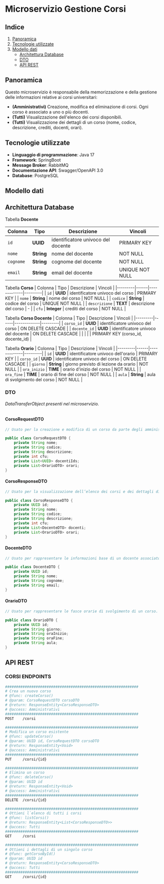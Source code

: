 # **Microservizio Gestione Corsi**

## Indice
1. [Panoramica](#panoramica)
2. [Tecnologie utilizzate](#tecnologie-utilizzate)
3. [Modello dati](#modello-dati)  
    - [Architettura Database](#architettura-database)
    - [DTO](#dto)
    - [API REST](#api-rest)

## Panoramica
Questo microservizio è responsabile della memorizzazione e della gestione delle informazioni relative ai corsi universitari:
- **(Amministrativi)** Creazione, modifica ed eliminazione di corsi. Ogni corso è associato a uno o più docenti.
- **(Tutti)** Visualizzazione dell'elenco dei corsi disponibili.
- **(Tutti)** Visualizzazione dei dettagli di un corso (nome, codice, descrizione, crediti, docenti, orari).

## Tecnologie utilizzate
- **Linguaggio di programmazione**: Java 17
- **Framework**: SpringBoot
- **Message Broker**: RabbitMQ
- **Documentazione API**: Swagger/OpenAPI 3.0
- **Database**: PostgreSQL

## Modello dati

## Architettura Database

Tabella **Docente**

| Colonna | Tipo | Descrizione | Vincoli |
|---------|------|-------------|---------|
| `id` | **UUID** | identificatore univoco del docente | PRIMARY KEY |
| `nome` | **String** | nome del docente | NOT NULL |
| `cognome` | **String** | cognome del docente | NOT NULL |
| `email` | **String** | email del docente |  UNIQUE NOT NULL |

Tabella **Corso**
| Colonna | Tipo | Descrizione | Vincoli |
|---------|------|-------------|---------|
| `id` | **UUID** | identificatore univoco del corso | PRIMARY KEY |
| `nome` | **String** | nome del corso | NOT NULL |
| `codice` | **String** | codice del corso | UNIQUE NOT NULL |
| `descrizione` | **TEXT** | descrizione del corso | - |
| `cfu` | **Integer** | crediti del corso | NOT NULL |

Tabella **Corso Docente**
| Colonna | Tipo | Descrizione | Vincoli |
|---------|------|-------------|---------|
| `corso_id` | **UUID** | identificatore univoco del corso | ON DELETE CASCADE |
| `docente_id` | **UUID** | identificatore univoco del docente | ON DELETE CASCADE |
| | | | PRIMARY KEY (corso_id, docente_id) |

Tabella **Orario**
| Colonna | Tipo | Descrizione | Vincoli |
|---------|------|-------------|---------|
| `id` | **UUID** | identificatore univoco dell'orario | PRIMARY KEY |
| `corso_id` | **UUID** | identificatore univoco del corso | ON DELETE CASCADE |
| `giorno` | **String** | giorno previsto di lezione da orario  | NOT NULL |
| `ora_inizio` | **TIME** | orario d'inizio del corso | NOT NULL |
| `ora_fine` | **TIME** | orario di fine del corso | NOT NULL |
| `aula` | **String** | aula di svolgimento del corso | NOT NULL |

### DTO

###### *DataTransferObject presenti nel microservizio.*

#### CorsoRequestDTO

```java
// Usato per la creazione e modifica di un corso da parte degli amministratori.

public class CorsoRequestDTO {
    private String nome;
    private String codice;
    private String descrizione;
    private int cfu;
    private List<UUID> docentiIds;
    private List<OrarioDTO> orari;
}
```

#### CorsoResponseDTO

```java
// Usato per la visualizzazione dell’elenco dei corsi e dei dettagli di un singolo corso.

public class CorsoResponseDTO {
    private UUID id;
    private String nome;
    private String codice;
    private String descrizione;
    private int cfu;
    private List<DocenteDTO> docenti;
    private List<OrarioDTO> orari;
}
```

#### DocenteDTO

```java
// Usato per rappresentare le informazioni base di un docente associato a un corso.

public class DocenteDTO {
    private UUID id;
    private String nome;
    private String cognome;
    private String email;
}
```

#### OrarioDTO

```java
// Usato per rappresentare le fasce orarie di svolgimento di un corso.

public class OrarioDTO {
    private UUID id;
    private String giorno;
    private String oraInizio;
    private String oraFine;
    private String aula;
}
```

## API REST

### CORSI ENDPOINTS

```bash
#############################################################
# Crea un nuovo corso
# @func: createCorso()
# @param: CorsoRequestDTO corsoDTO
# @return: ResponseEntity<CorsoResponseDTO>
# @access: Amministrativi
#############################################################
POST    /corsi
```

```bash
#############################################################
# Modifica un corso esistente
# @func: updateCorso()
# @param: UUID id, CorsoRequestDTO corsoDTO
# @return: ResponseEntity<Void>
# @access: Amministrativi
#############################################################
PUT     /corsi/{id}
```

```bash
#############################################################
# Elimina un corso
# @func: deleteCorso()
# @param: UUID id
# @return: ResponseEntity<Void>
# @access: Amministrativi
#############################################################
DELETE  /corsi/{id}
```

```bash
#############################################################
# Ottieni l`elenco di tutti i corsi
# @func: listCorsi()
# @return: ResponseEntity<List<CorsoResponseDTO>>
# @access: Tutti
#############################################################
GET     /corsi
```

```bash
#############################################################
# Ottieni i dettagli di un singolo corso
# @func: getCorsoById()
# @param: UUID id
# @return: ResponseEntity<CorsoResponseDTO>
# @access: Tutti
#############################################################
GET     /corsi/{id}
```
